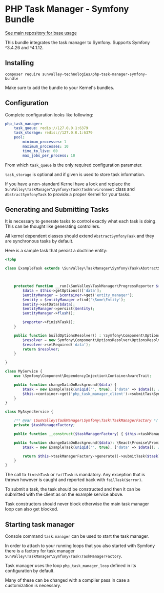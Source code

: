 # PHP Task Manager - Symfony Bundle

[See main repository for base usage](https://github.com/sunvalley-technologies/php-task-manager)

This bundle integrates the task manager to Symfony. Supports Symfony ^3.4.26 and ^4.1.12.

## Installing

``
composer require sunvalley-technologies/php-task-manager-symfony-bundle
``

Make sure to add the bundle to your Kernel's bundles.

## Configuration

Complete configuration looks like following:

````yaml
php_task_manager:
    task_queue: redis://127.0.0.1:6379
    task_storage: redis://127.0.0.1:6379
    pool:
        minimum_processes: 1
        maximum_processes: 10
        time_to_live: 60
        max_jobs_per_process: 10
````

From which `task_queue` is the only required configuration parameter.

`task_storage` is optional and if given is used to store task information. 

If you have a non-standard Kernel have a look and replace the `SunValley\TaskManager\Symfony\Task\TaskEnvironment` class 
and `AbstractSymfonyTask` to provide a proper Kernel for your tasks.

## Generating and Submitting Tasks

It is necessary to generate tasks to control exactly what each task is doing. This can be thought like generating controllers.

All kernel dependent classes should extend `AbstractSymfonyTask` and they are synchronous tasks by default.

Here is a sample task that persist a doctrine entity:

````php
<?php

class ExampleTask extends \SunValley\TaskManager\Symfony\Task\AbstractSymfonyTask {
    


    protected function __run(\SunValley\TaskManager\ProgressReporter $reporter,\Symfony\Component\DependencyInjection\ContainerInterface $container) : void{
        $data = $this->getOptions()['data'];
        $entityManager = $container->get('entity_manager');
        $entity = $entityManager->find('\Some\Entity');
        $entity->setData($data);
        $entityManager->persist($entity);
        $entityManager->flush();

        $reporter->finishTask();
    }

    public function buildOptionsResolver() : \Symfony\Component\OptionsResolver\OptionsResolver{
        $resolver = new Symfony\Component\OptionsResolver\OptionsResolver();
        $resolver->setRequired('data');
        return $resolver;
    }

}

class MyService {
    use \Symfony\Component\DependencyInjection\ContainerAwareTrait;

    public function changeDataOnBackground($data) {
        $task = new ExampleTask(uniqid('', true), ['data' => $data]); // this can throw an exception if options are invalid
        $this->container->get('php_task_manager_client')->submitTaskSync($task);
    }
}

class MyAsyncService {

    /** @var \SunValley\TaskManager\Symfony\Task\TaskManagerFactory */
    private $taskManagerFactory;

    public function __construct($taskManagerFactory) { $this->taskManagerFactory = $taskManagerFactory; }

    public function changeDataOnBackground($data): \React\Promise\PromiseInterface {
        $task = new ExampleTask(uniqid('', true), ['data' => $data]); // this can throw an exception if options are invalid

        return $this->taskManagerFactory->generate()->submitTask($task);
    }
}

````

The call to `finishTask` or `failTask` is mandatory. Any exception that is thrown however is caught and reported back with `failTask($error)`.

To submit a task, the task should be constructed and then it can be submitted with the client as on the example service above.

Task constructors should never block otherwise the main task manager loop can also get blocked.

## Starting task manager

Console command `task:manager` can be used to start the task manager.

In order to attach to your running loops that you also started with Symfony there is a factory for task manager `SunValley\TaskManager\Symfony\Task\TaskManagerFactory`.

Task manager uses the loop `php_task_manager_loop` defined in its configuration by default.

Many of these can be changed with a compiler pass in case a customization is necessary. 

